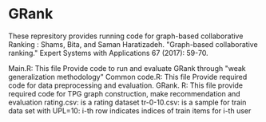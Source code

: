 # GRank
These represitory provides running code for  graph-based collaborative Ranking :
  Shams, Bita, and Saman Haratizadeh. "Graph-based collaborative ranking." Expert Systems with Applications 67 (2017): 59-70.
  
  Main.R: This file Provide code to run and evaluate GRank through "weak generalization methodology"
  Common code.R:  This file Provide required code for data preprocessing and evaluation. 
  GRank. R: This file provide required code for TPG graph construction, make recommendation and evaluation 
  rating.csv: is a rating dataset 
  tr-0-10.csv: is a sample for train data set with UPL=10: i-th row indicates indices of train items for i-th user  
  
  
